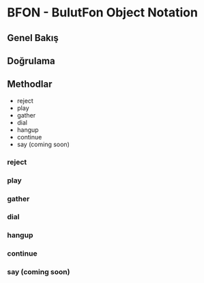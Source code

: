 # BFON - BulutFon Object Notation

## Genel Bakış
## Doğrulama
## Methodlar

* reject
* play
* gather
* dial
* hangup
* continue
* say (coming soon)

### reject
### play
### gather
### dial
### hangup
### continue
### say (coming soon)
